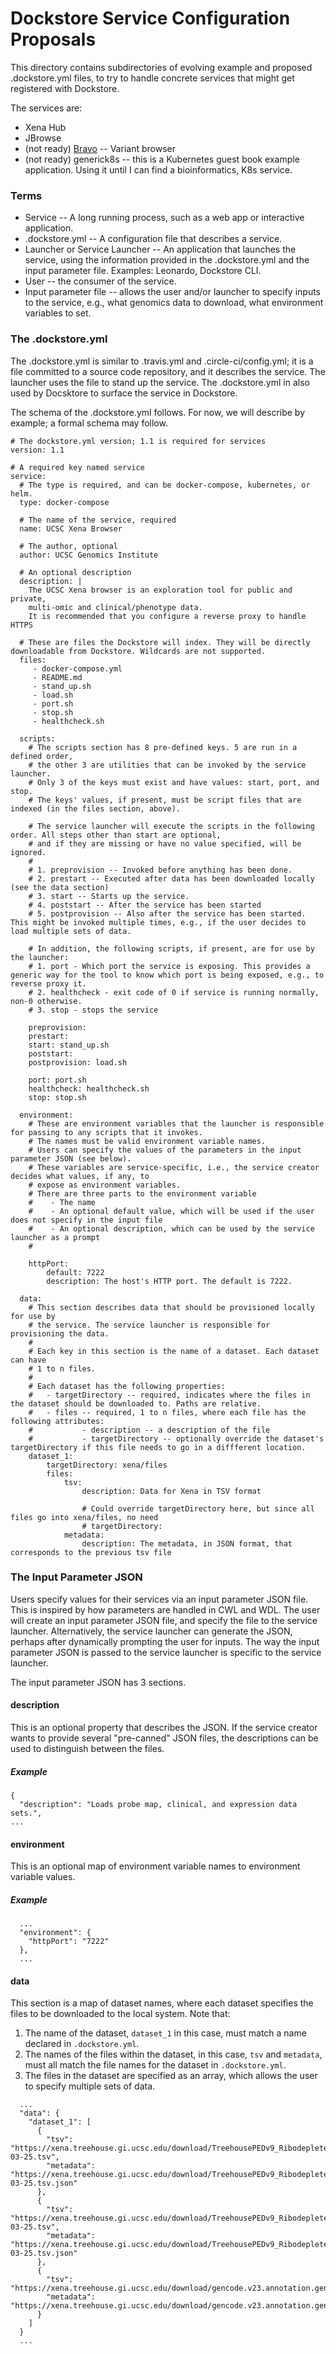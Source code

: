 # Dockstore Service Configuration Proposals

This directory contains subdirectories of evolving example and proposed .dockstore.yml files, to try to handle
concrete services that might get registered with Dockstore.

The services are:

* Xena Hub
* JBrowse
* (not ready) [Bravo](https://github.com/statgen/bravo) -- Variant browser
* (not ready) generick8s -- this is a Kubernetes guest book example application. Using it until I can find a bioinformatics, K8s service.


### Terms

* Service -- A long running process, such as a web app or interactive application.
* .dockstore.yml -- A configuration file that describes a service.
* Launcher or Service Launcher -- An application that launches the service, using the information provided in the .dockstore.yml and the input parameter file. Examples: Leonardo, Dockstore CLI.
* User -- the consumer of the service.
* Input parameter file -- allows the user and/or launcher to specify inputs to the service, e.g., what genomics data to download, what environment variables to set.

### The .dockstore.yml

The .dockstore.yml is similar to .travis.yml and .circle-ci/config.yml; it is a file committed to a source code repository, and it describes the service. The
launcher uses the file to stand up the service. The .dockstore.yml in also used by Docsktore to surface the service in Dockstore.

The schema of the .dockstore.yml follows. For now, we will describe by example; a formal schema may follow.

```
# The dockstore.yml version; 1.1 is required for services
version: 1.1

# A required key named service
service:
  # The type is required, and can be docker-compose, kubernetes, or helm.
  type: docker-compose

  # The name of the service, required
  name: UCSC Xena Browser

  # The author, optional
  author: UCSC Genomics Institute

  # An optional description
  description: |
    The UCSC Xena browser is an exploration tool for public and private,
    multi-omic and clinical/phenotype data.
    It is recommended that you configure a reverse proxy to handle HTTPS

  # These are files the Dockstore will index. They will be directly downloadable from Dockstore. Wildcards are not supported.
  files:
     - docker-compose.yml
     - README.md
     - stand_up.sh
     - load.sh
     - port.sh
     - stop.sh
     - healthcheck.sh

  scripts:
    # The scripts section has 8 pre-defined keys. 5 are run in a defined order,
    # the other 3 are utilities that can be invoked by the service launcher.
    # Only 3 of the keys must exist and have values: start, port, and stop.
    # The keys' values, if present, must be script files that are indexed (in the files section, above).

    # The service launcher will execute the scripts in the following order. All steps other than start are optional,
    # and if they are missing or have no value specified, will be ignored.
    #
    # 1. preprovision -- Invoked before anything has been done.
    # 2. prestart -- Executed after data has been downloaded locally (see the data section)
    # 3. start -- Starts up the service.
    # 4. poststart -- After the service has been started
    # 5. postprovision -- Also after the service has been started. This might be invoked multiple times, e.g., if the user decides to load multiple sets of data.

    # In addition, the following scripts, if present, are for use by the launcher:
    # 1. port - Which port the service is exposing. This provides a generic way for the tool to know which port is being exposed, e.g., to reverse proxy it.
    # 2. healthcheck - exit code of 0 if service is running normally, non-0 otherwise.
    # 3. stop - stops the service

    preprovision:
    prestart:
    start: stand_up.sh
    poststart:
    postprovision: load.sh

    port: port.sh
    healthcheck: healthcheck.sh
    stop: stop.sh

  environment:
    # These are environment variables that the launcher is responsible for passing to any scripts that it invokes.
    # The names must be valid environment variable names.
    # Users can specify the values of the parameters in the input parameter JSON (see below).
    # These variables are service-specific, i.e., the service creator decides what values, if any, to
    # expose as environment variables.
    # There are three parts to the environment variable
    #    - The name
    #    - An optional default value, which will be used if the user does not specify in the input file
    #    - An optional description, which can be used by the service launcher as a prompt
    #
    
    httpPort:
        default: 7222
        description: The host's HTTP port. The default is 7222.

  data:
    # This section describes data that should be provisioned locally for use by
    # the service. The service launcher is responsible for provisioning the data.
    #
    # Each key in this section is the name of a dataset. Each dataset can have
    # 1 to n files. 
    #
    # Each dataset has the following properties:
    #   - targetDirectory -- required, indicates where the files in the dataset should be downloaded to. Paths are relative.
    #   - files -- required, 1 to n files, where each file has the following attributes:
    #           - description -- a description of the file
    #           - targetDirectory -- optionally override the dataset's targetDirectory if this file needs to go in a diffferent location.
    dataset_1:
        targetDirectory: xena/files 
        files:
            tsv:
                description: Data for Xena in TSV format

                # Could override targetDirectory here, but since all files go into xena/files, no need
                # targetDirectory:
            metadata:
                description: The metadata, in JSON format, that corresponds to the previous tsv file

```

### The Input Parameter JSON

Users specify values for their services via an input parameter JSON file. This is inspired by how parameters
are handled in CWL and WDL. The user will create an input parameter JSON file, and specify the file to the
service launcher. Alternatively, the service launcher can generate the JSON, perhaps after dynamically
prompting the user for inputs. The way the input parameter JSON is passed to the service launcher
is specific to the service launcher.

The input parameter JSON has 3 sections.

#### description

This is an optional property that describes the JSON. If the service creator wants to provide several
"pre-canned" JSON files, the descriptions can be used to distinguish between the files.

##### Example
```
{
  "description": "Loads probe map, clinical, and expression data sets.",
...
```

#### environment

This is an optional map of environment variable names to environment variable values.

##### Example

```
  ...
  "environment": {
    "httpPort": "7222"
  },
  ...
```

#### data

This section is a map of dataset names, where each dataset specifies the files to be downloaded to the local system.
Note that:
1. The name of the dataset, `dataset_1` in this case, must match a name declared in `.dockstore.yml`.
2. The names of the files within the dataset, in this case, `tsv` and `metadata`, must all match the file
names for the dataset in `.dockstore.yml`.
3. The files in the dataset are specified as an array, which allows the user to specify multiple sets of data.

```
  ...
  "data": {
    "dataset_1": [
      {
        "tsv": "https://xena.treehouse.gi.ucsc.edu/download/TreehousePEDv9_Ribodeplete_clinical_metadata.2019-03-25.tsv",
        "metadata": "https://xena.treehouse.gi.ucsc.edu/download/TreehousePEDv9_Ribodeplete_clinical_metadata.2019-03-25.tsv.json"
      },
      {
        "tsv": "https://xena.treehouse.gi.ucsc.edu/download/TreehousePEDv9_Ribodeplete_unique_ensembl_expected_count.2019-03-25.tsv",
        "metadata": "https://xena.treehouse.gi.ucsc.edu/download/TreehousePEDv9_Ribodeplete_unique_ensembl_expected_count.2019-03-25.tsv.json"
      },
      {
        "tsv": "https://xena.treehouse.gi.ucsc.edu/download/gencode.v23.annotation.gene.probemap",
        "metadata": "https://xena.treehouse.gi.ucsc.edu/download/gencode.v23.annotation.gene.probemap.json"
      }
    ]
  }
  ...
```

